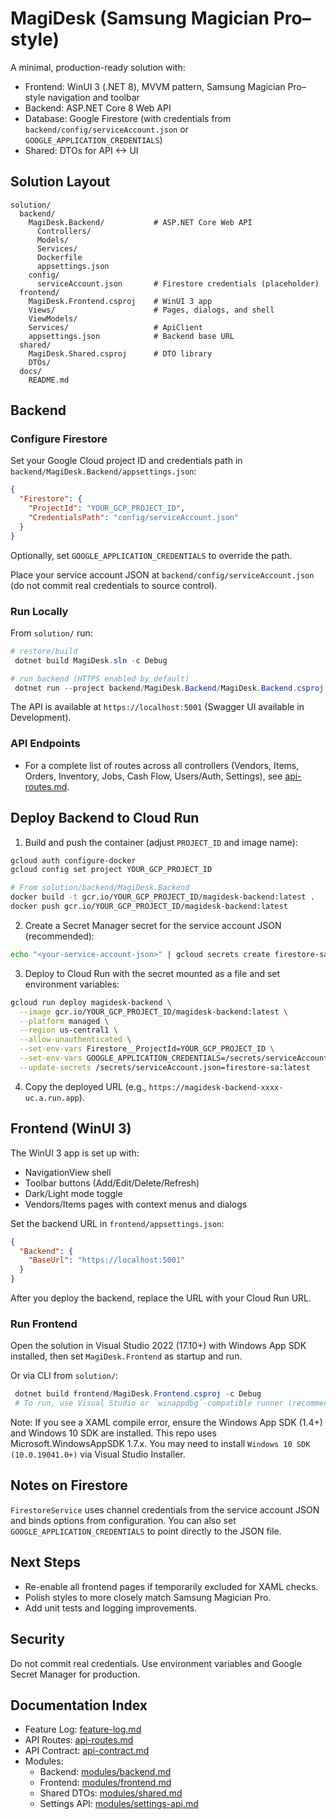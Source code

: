 # MagiDesk (Samsung Magician Pro–style)

A minimal, production-ready solution with:

- Frontend: WinUI 3 (.NET 8), MVVM pattern, Samsung Magician Pro–style navigation and toolbar
- Backend: ASP.NET Core 8 Web API
- Database: Google Firestore (with credentials from `backend/config/serviceAccount.json` or `GOOGLE_APPLICATION_CREDENTIALS`)
- Shared: DTOs for API <-> UI

## Solution Layout

```
solution/
  backend/
    MagiDesk.Backend/           # ASP.NET Core Web API
      Controllers/
      Models/
      Services/
      Dockerfile
      appsettings.json
    config/
      serviceAccount.json       # Firestore credentials (placeholder)
  frontend/
    MagiDesk.Frontend.csproj    # WinUI 3 app
    Views/                      # Pages, dialogs, and shell
    ViewModels/
    Services/                   # ApiClient
    appsettings.json            # Backend base URL
  shared/
    MagiDesk.Shared.csproj      # DTO library
    DTOs/
  docs/
    README.md
```

## Backend

### Configure Firestore

Set your Google Cloud project ID and credentials path in `backend/MagiDesk.Backend/appsettings.json`:

```json
{
  "Firestore": {
    "ProjectId": "YOUR_GCP_PROJECT_ID",
    "CredentialsPath": "config/serviceAccount.json"
  }
}
```

Optionally, set `GOOGLE_APPLICATION_CREDENTIALS` to override the path.

Place your service account JSON at `backend/config/serviceAccount.json` (do not commit real credentials to source control).

### Run Locally

From `solution/` run:

```powershell
# restore/build
 dotnet build MagiDesk.sln -c Debug

# run backend (HTTPS enabled by default)
 dotnet run --project backend/MagiDesk.Backend/MagiDesk.Backend.csproj --launch-profile https
```

The API is available at `https://localhost:5001` (Swagger UI available in Development).

### API Endpoints

- For a complete list of routes across all controllers (Vendors, Items, Orders, Inventory, Jobs, Cash Flow, Users/Auth, Settings), see [api-routes.md](./api-routes.md).

## Deploy Backend to Cloud Run

1. Build and push the container (adjust `PROJECT_ID` and image name):

```bash
gcloud auth configure-docker
gcloud config set project YOUR_GCP_PROJECT_ID

# From solution/backend/MagiDesk.Backend
docker build -t gcr.io/YOUR_GCP_PROJECT_ID/magidesk-backend:latest .
docker push gcr.io/YOUR_GCP_PROJECT_ID/magidesk-backend:latest
```

2. Create a Secret Manager secret for the service account JSON (recommended):

```bash
echo "<your-service-account-json>" | gcloud secrets create firestore-sa --data-file=- --replication-policy=automatic
```

3. Deploy to Cloud Run with the secret mounted as a file and set environment variables:

```bash
gcloud run deploy magidesk-backend \
  --image gcr.io/YOUR_GCP_PROJECT_ID/magidesk-backend:latest \
  --platform managed \
  --region us-central1 \
  --allow-unauthenticated \
  --set-env-vars Firestore__ProjectId=YOUR_GCP_PROJECT_ID \
  --set-env-vars GOOGLE_APPLICATION_CREDENTIALS=/secrets/serviceAccount.json \
  --update-secrets /secrets/serviceAccount.json=firestore-sa:latest
```

4. Copy the deployed URL (e.g., `https://magidesk-backend-xxxx-uc.a.run.app`).

## Frontend (WinUI 3)

The WinUI 3 app is set up with:
- NavigationView shell
- Toolbar buttons (Add/Edit/Delete/Refresh)
- Dark/Light mode toggle
- Vendors/Items pages with context menus and dialogs

Set the backend URL in `frontend/appsettings.json`:

```json
{
  "Backend": {
    "BaseUrl": "https://localhost:5001"
  }
}
```

After you deploy the backend, replace the URL with your Cloud Run URL.

### Run Frontend

Open the solution in Visual Studio 2022 (17.10+) with Windows App SDK installed, then set `MagiDesk.Frontend` as startup and run.

Or via CLI from `solution/`:

```powershell
 dotnet build frontend/MagiDesk.Frontend.csproj -c Debug
 # To run, use Visual Studio or `winappdbg`-compatible runner (recommended to use VS for WinUI 3 apps)
```

Note: If you see a XAML compile error, ensure the Windows App SDK (1.4+) and Windows 10 SDK are installed. This repo uses Microsoft.WindowsAppSDK 1.7.x. You may need to install `Windows 10 SDK (10.0.19041.0+)` via Visual Studio Installer.

## Notes on Firestore

`FirestoreService` uses channel credentials from the service account JSON and binds options from configuration. You can also set `GOOGLE_APPLICATION_CREDENTIALS` to point directly to the JSON file.

## Next Steps

- Re-enable all frontend pages if temporarily excluded for XAML checks.
- Polish styles to more closely match Samsung Magician Pro.
- Add unit tests and logging improvements.

## Security

Do not commit real credentials. Use environment variables and Google Secret Manager for production.

## Documentation Index

- Feature Log: [feature-log.md](./feature-log.md)
- API Routes: [api-routes.md](./api-routes.md)
- API Contract: [api-contract.md](./api-contract.md)
- Modules:
  - Backend: [modules/backend.md](./modules/backend.md)
  - Frontend: [modules/frontend.md](./modules/frontend.md)
  - Shared DTOs: [modules/shared.md](./modules/shared.md)
  - Settings API: [modules/settings-api.md](./modules/settings-api.md)
